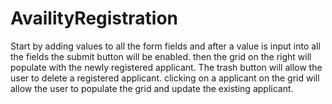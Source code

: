 # AvailityRegistration

Start by adding values to all the form fields and after a value is input into all the fields the submit button will be enabled.
then the grid on the right will populate with the newly registered applicant.
The trash button will allow the user to delete a registered applicant.
clicking on a applicant on the grid will allow the user to populate the grid and update the existing applicant.